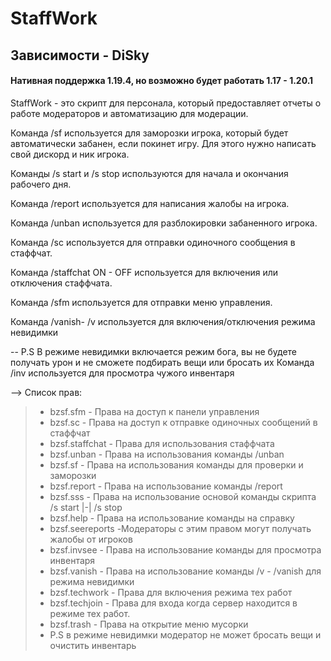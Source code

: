 # StaffWork 
## Зависимости - DiSky
#### Нативная поддержка 1.19.4, но возможно будет работать 1.17 - 1.20.1
StaffWork - это скрипт для персонала, который предоставляет отчеты о работе модераторов и автоматизацию для модерации.

Команда /sf используется для заморозки игрока, который будет автоматически забанен, если покинет игру. Для этого нужно написать свой дискорд и ник игрока.

Команды /s start и /s stop используются для начала и окончания рабочего дня.

Команда /report используется для написания жалобы на игрока.

Команда /unban используется для разблокировки забаненного игрока.

Команда /sc используется для отправки одиночного сообщения в стаффчат.

Команда /staffchat ON - OFF используется для включения или отключения стаффчата.

Команда /sfm используется для отправки меню управления.

​Команда /vanish- /v используется для включения/отключения режима невидимки  

-- P.S В режиме невидимки включается режим бога, вы не будете получать урон и не сможете подбирать вещи или бросать их
Команда /inv используется для просмотра чужого инвентаря



 

  --> Список прав:
 >- bzsf.sfm - Права на доступ к панели управления
 >- bzsf.sc - Права на доступ к отправке одиночных сообщений в стаффчат
 >- bzsf.staffchat - Права для использования стаффчата
 >- bzsf.unban - Права на использования команды /unban 
 >- bzsf.sf - Права на использования команды для проверки и заморозки
 >- bzsf.report - Права на использование команды /report
 >- bzsf.sss - Права на использование основой команды скрипта /s start |-| /s stop
 >- bzsf.help - Права на использование команды на справку
 >- bzsf.seereports -Модераторы с этим правом могут получать жалобы от игроков
 >- bzsf.invsee - Права на использование команды для просмотра инвентаря
 >- bzsf.vanish - Права на использование команды /v - /vanish для режима невидимки
 >- bzsf.techwork - Права для включения режима тех работ
>- bzsf.techjoin - Права для входа когда сервер находится в режиме тех работ.
> - bzsf.trash - Права на открытие меню мусорки
> -  P.S в режиме невидимки модератор не может бросать вещи и очистить инвентарь

